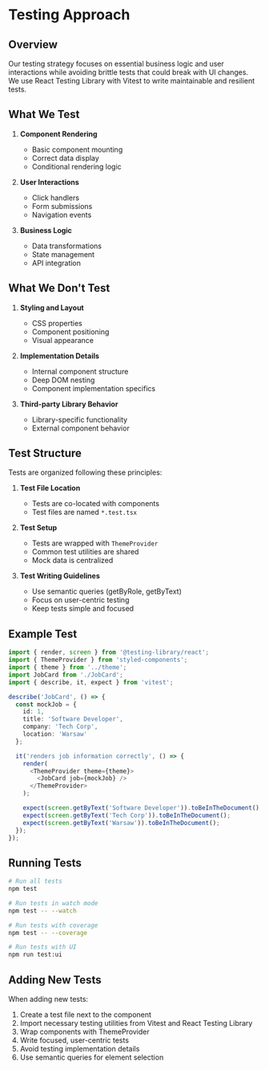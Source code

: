 # Testing Approach

## Overview

Our testing strategy focuses on essential business logic and user interactions while avoiding brittle tests that could break with UI changes. We use React Testing Library with Vitest to write maintainable and resilient tests.

## What We Test

1. **Component Rendering**
   - Basic component mounting
   - Correct data display
   - Conditional rendering logic

2. **User Interactions**
   - Click handlers
   - Form submissions
   - Navigation events

3. **Business Logic**
   - Data transformations
   - State management
   - API integration

## What We Don't Test

1. **Styling and Layout**
   - CSS properties
   - Component positioning
   - Visual appearance

2. **Implementation Details**
   - Internal component structure
   - Deep DOM nesting
   - Component implementation specifics

3. **Third-party Library Behavior**
   - Library-specific functionality
   - External component behavior

## Test Structure

Tests are organized following these principles:

1. **Test File Location**
   - Tests are co-located with components
   - Test files are named `*.test.tsx`

2. **Test Setup**
   - Tests are wrapped with `ThemeProvider`
   - Common test utilities are shared
   - Mock data is centralized

3. **Test Writing Guidelines**
   - Use semantic queries (getByRole, getByText)
   - Focus on user-centric testing
   - Keep tests simple and focused

## Example Test

```typescript
import { render, screen } from '@testing-library/react';
import { ThemeProvider } from 'styled-components';
import { theme } from '../theme';
import JobCard from './JobCard';
import { describe, it, expect } from 'vitest';

describe('JobCard', () => {
  const mockJob = {
    id: 1,
    title: 'Software Developer',
    company: 'Tech Corp',
    location: 'Warsaw'
  };

  it('renders job information correctly', () => {
    render(
      <ThemeProvider theme={theme}>
        <JobCard job={mockJob} />
      </ThemeProvider>
    );

    expect(screen.getByText('Software Developer')).toBeInTheDocument();
    expect(screen.getByText('Tech Corp')).toBeInTheDocument();
    expect(screen.getByText('Warsaw')).toBeInTheDocument();
  });
});
```

## Running Tests

```bash
# Run all tests
npm test

# Run tests in watch mode
npm test -- --watch

# Run tests with coverage
npm test -- --coverage

# Run tests with UI
npm run test:ui
```

## Adding New Tests

When adding new tests:

1. Create a test file next to the component
2. Import necessary testing utilities from Vitest and React Testing Library
3. Wrap components with ThemeProvider
4. Write focused, user-centric tests
5. Avoid testing implementation details
6. Use semantic queries for element selection 